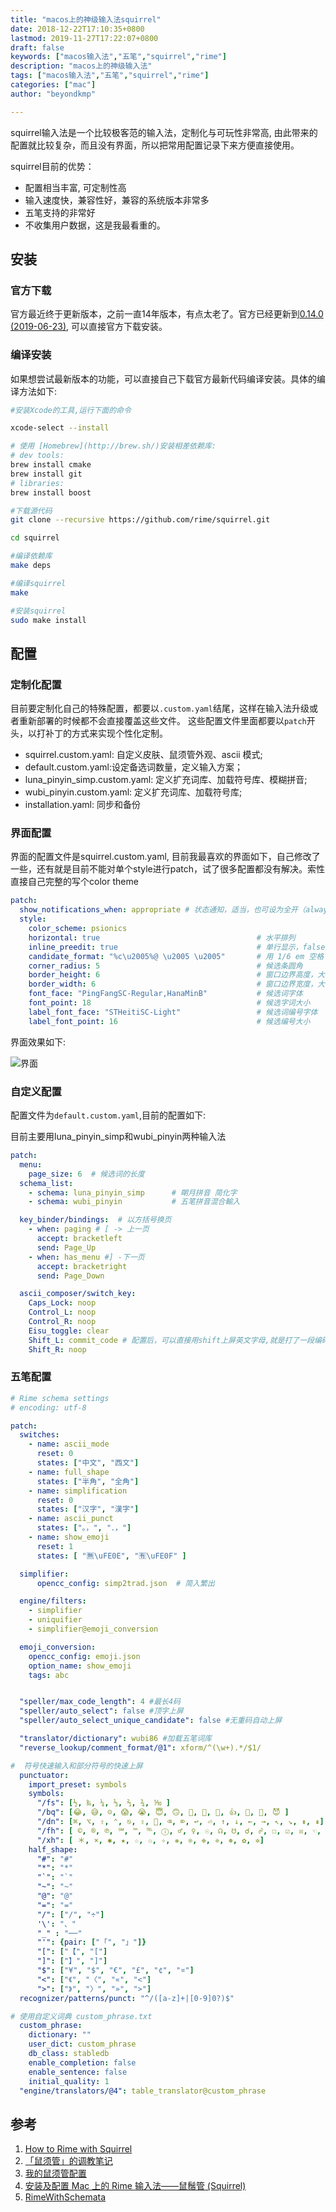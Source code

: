 ```yaml
---
title: "macos上的神级输入法squirrel"
date: 2018-12-22T17:10:35+0800
lastmod: 2019-11-27T17:22:07+0800
draft: false
keywords: ["macos输入法","五笔","squirrel","rime"]
description: "macos上的神级输入法"
tags: ["macos输入法","五笔","squirrel","rime"]
categories: ["mac"]
author: "beyondkmp"

---
```

squirrel输入法是一个比较极客范的输入法，定制化与可玩性非常高, 由此带来的配置就比较复杂，而且没有界面，所以把常用配置记录下来方便直接使用。

squirrel目前的优势：

* 配置相当丰富, 可定制性高
* 输入速度快，兼容性好，兼容的系统版本非常多
* 五笔支持的非常好
* 不收集用户数据，这是我最看重的。

<!--more-->

## 安装

### 官方下载

官方最近终于更新版本，之前一直14年版本，有点太老了。官方已经更新到[0.14.0 (2019-06-23)](https://bintray.com/rime/squirrel/release), 可以直接官方下载安装。

### 编译安装

如果想尝试最新版本的功能，可以直接自己下载官方最新代码编译安装。具体的编译方法如下:

``` bash
#安装Xcode的工具,运行下面的命令

xcode-select --install

# 使用 [Homebrew](http://brew.sh/)安装相差依赖库:
# dev tools:
brew install cmake
brew install git
# libraries:
brew install boost

#下载源代码
git clone --recursive https://github.com/rime/squirrel.git

cd squirrel

#编译依赖库
make deps

#编译squirrel
make

#安装squirrel
sudo make install
```


## 配置

### 定制化配置

目前要定制化自己的特殊配置，都要以`.custom.yaml`结尾，这样在输入法升级或者重新部署的时候都不会直接覆盖这些文件。 这些配置文件里面都要以`patch`开头，以打补丁的方式来实现个性化定制。

* squirrel.custom.yaml: 自定义皮肤、鼠须管外观、ascii 模式;
* default.custom.yaml:设定备选词数量，定义输入方案；
* luna_pinyin_simp.custom.yaml: 定义扩充词库、加载符号库、模糊拼音;
* wubi_pinyin.custom.yaml: 定义扩充词库、加载符号库;
* installation.yaml: 同步和备份

### 界面配置

界面的配置文件是squirrel.custom.yaml, 目前我最喜欢的界面如下，自己修改了一些，还有就是目前不能对单个style进行patch，试了很多配置都没有解决。索性直接自己完整的写个color theme

```yaml
patch:
  show_notifications_when: appropriate # 状态通知，适当，也可设为全开（always）全关（never）
  style:
    color_scheme: psionics
    horizontal: true                                   # 水平排列
    inline_preedit: true                               # 单行显示，false双行显示
    candidate_format: "%c\u2005%@ \u2005 \u2005"       # 用 1/6 em 空格 U+2005 来控制编号 %c 和候选词 %@ 前后的空间。
    corner_radius: 5                                   # 候选条圆角
    border_height: 6                                   # 窗口边界高度，大于圆角半径才生效
    border_width: 6                                    # 窗口边界宽度，大于圆角半径才生效
    font_face: "PingFangSC-Regular,HanaMinB"           # 候选词字体
    font_point: 18                                     # 候选字词大小
    label_font_face: "STHeitiSC-Light"                 # 候选词编号字体
    label_font_point: 16                               # 候选编号大小
```

界面效果如下:

![界面](/imgs/squirrel_interface.png)

### 自定义配置

配置文件为`default.custom.yaml`,目前的配置如下:

目前主要用luna_pinyin_simp和wubi_pinyin两种输入法

```yaml
patch:
  menu:
    page_size: 6  # 候选词的长度
  schema_list:
    - schema: luna_pinyin_simp      # 朙月拼音 简化字
    - schema: wubi_pinyin           # 五笔拼音混合輸入

  key_binder/bindings:  # 以方括号换页
    - when: paging # [ -> 上一页
      accept: bracketleft
      send: Page_Up
    - when: has_menu #] -下一页
      accept: bracketright
      send: Page_Down

  ascii_composer/switch_key:
    Caps_Lock: noop
    Control_L: noop
    Control_R: noop
    Eisu_toggle: clear
    Shift_L: commit_code # 配置后，可以直接用shift上屏英文字母,就是打了一段编码后直接以这段编码上屏
    Shift_R: noop
```

### 五笔配置

```yaml
# Rime schema settings
# encoding: utf-8

patch:
  switches:
    - name: ascii_mode
      reset: 0
      states: ["中文", "西文"]
    - name: full_shape
      states: ["半角", "全角"]
    - name: simplification
      reset: 0
      states: ["汉字", "漢字"]
    - name: ascii_punct
      states: ["。，", "．，"]
    - name: show_emoji
      reset: 1
      states: [ "🈚️️\uFE0E", "🈶️️\uFE0F" ]

  simplifier:
      opencc_config: simp2trad.json  # 简入繁出

  engine/filters:
    - simplifier
    - uniquifier
    - simplifier@emoji_conversion

  emoji_conversion:
    opencc_config: emoji.json
    option_name: show_emoji
    tags: abc


  "speller/max_code_length": 4 #最长4码
  "speller/auto_select": false #顶字上屏
  "speller/auto_select_unique_candidate": false #无重码自动上屏

  "translator/dictionary": wubi86 #加载五笔词库
  "reverse_lookup/comment_format/@1": xform/^(\w+).*/$1/

#  符号快速输入和部分符号的快速上屏
  punctuator:
    import_preset: symbols
    symbols:
      "/fs": [½, ‰, ¼, ⅓, ⅔, ¾, ⅒ ]
      "/bq": [😂️, 😅️, ☺️, 😱️, 😭️, 😇️, 🙃️, 🤔️, 💊️, 💯️, 👍️, 🙈️, 💩️, 😈️ ]
      "/dn": [⌘, ⌥, ⇧, ⌃, ⎋, ⇪, , ⌫, ⌦, ↩︎, ⏎, ↑, ↓, ←, →, ↖, ↘, ⇟, ⇞]
      "/fh": [ ©, ®, ℗, ℠, ™, ℡, ⓘ, ♂, ♀, ☉, ☊, ☋, ☌, ☍, ☐, ☑︎, ☒, ☜, ☝, ☞, ☟, ✎, ✄, ♲, ♻, ⚐, ⚑, ⚠]
      "/xh": [ ＊, ×, ✱, ★, ☆, ✩, ✧, ❋, ❊, ❉, ❈, ❅, ✿, ✲]
    half_shape:
      "#": "#"
      "*": "*"
      "`": "`"
      "~": "~"
      "@": "@"
      "=": "="
      "/": ["/", "÷"]
      '\': "、"
      "_" : "──"
      "'": {pair: ["「", "」"]}
      "[": ["【", "["]
      "]": ["】", "]"]
      "$": ["¥", "$", "€", "£", "¢", "¤"]
      "<": ["《", "〈", "«", "<"]
      ">": ["》", "〉", "»", ">"]
  recognizer/patterns/punct: "^/([a-z]+|[0-9]0?)$"

# 使用自定义词典 custom_phrase.txt
  custom_phrase:
    dictionary: ""
    user_dict: custom_phrase
    db_class: stabledb
    enable_completion: false
    enable_sentence: false
    initial_quality: 1
  "engine/translators/@4": table_translator@custom_phrase
```


## 参考

1. [How to Rime with Squirrel](https://github.com/rime/squirrel/blob/master/INSTALL.md)
2. [「鼠须管」的调教笔记](https://scomper.me/gtd/-shu-xu-guan-de-diao-jiao-bi-ji)
3. [我的鼠须管配置](https://placeless.net/blog/my-rime-squirrel-config)
4. [安装及配置 Mac 上的 Rime 输入法——鼠鬚管 (Squirrel)](https://placeless.net/blog/my-rime-squirrel-config)
5. [RimeWithSchemata](https://github.com/rime/home/wiki/RimeWithSchemata)
